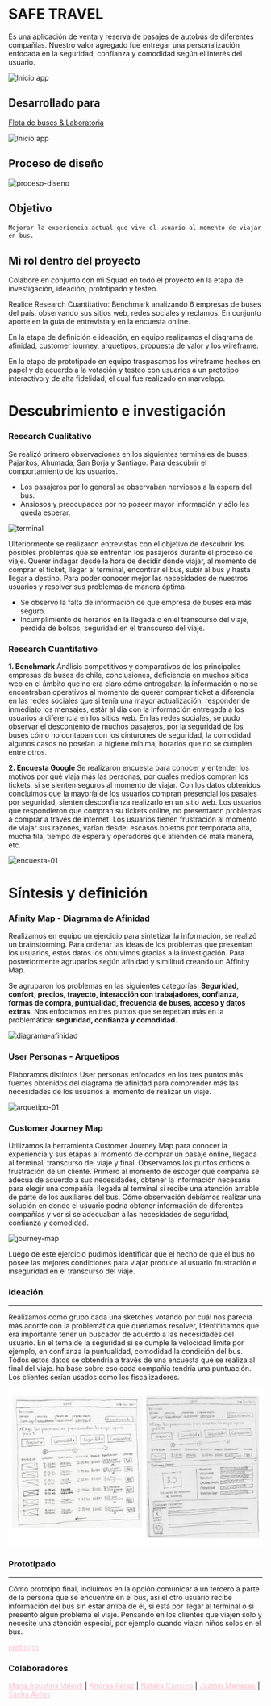 # SAFE TRAVEL

Es una aplicación de venta y reserva de pasajes de autobús de diferentes compañías. Nuestro valor agregado fue entregar una personalización enfocada en la seguridad, confianza y comodidad según el interés del usuario.

![Inicio app](https://user-images.githubusercontent.com/32288156/37928540-8a1dceec-3113-11e8-9d97-6db051160b7c.png)
## Desarrollado para 
[Flota de buses & Laboratoria](https://marvelapp.com/136jga16/screen/38086057)

![Inicio app](https://user-images.githubusercontent.com/32288156/39033120-db96821e-4446-11e8-9dc0-1f2f4db1f80d.png)

## **Proceso de diseño**
![proceso-diseno](https://user-images.githubusercontent.com/32288156/39068501-e0c1813c-44b2-11e8-8e92-65b70c057bd4.png)

## **Objetivo**
```
Mejorar la experiencia actual que vive el usuario al momento de viajar en bus.
```
## **Mi rol dentro del proyecto**
Colabore en conjunto con mi Squad en todo el proyecto en la etapa de investigación, ideación, prototipado y testeo. 

Realicé Research Cuantitativo: Benchmark analizando 6 empresas de buses del país, observando sus sitios web, redes sociales y reclamos. En conjunto aporte en la guía de entrevista y en la encuesta online.

En la etapa de definición e ideación, en equipo realizamos el diagrama de afinidad, customer journey, arquetipos, propuesta de valor y los wireframe.

En la etapa de prototipado en equipo traspasamos los wireframe hechos en papel y de acuerdo a la votación y testeo con usuarios a un prototipo interactivo y de alta fidelidad, el cual fue realizado en marvelapp.

# **Descubrimiento e investigación**
### Research Cualitativo
Se realizó primero observaciones en los siguientes terminales de buses: Pajaritos, Ahumada, San Borja y Santiago. Para descubrir el comportamiento de los usuarios.

* Los pasajeros por lo general se observaban nerviosos a la espera del bus.
* Ansiosos y preocupados por no poseer mayor información y sólo les queda esperar.

![terminal](https://user-images.githubusercontent.com/32288156/39069134-3c6d4aa0-44b5-11e8-96c1-17167e1ed3a5.jpg)


Ulteriormente se realizaron entrevistas con el objetivo de descubrir los posibles problemas que se enfrentan los pasajeros durante el proceso de viaje. Querer indagar desde la hora de decidir dónde viajar, al momento de comprar el ticket, llegar al terminal, encontrar el bus, subir al bus y hasta llegar a destino. Para poder conocer mejor las necesidades de nuestros usuarios y resolver sus problemas de manera óptima. 

* Se observó la falta de información de que empresa de buses era más seguro.
* Incumplimiento de horarios en la llegada o en el transcurso del viaje, pérdida de bolsos, seguridad en el transcurso del viaje.

### Research Cuantitativo
**1. Benchmark**
Análisis competitivos y comparativos de los principales empresas de buses de chile, conclusiones, deficiencia en muchos sitios web en el ámbito que no era claro cómo entregaban la información o no se encontraban operativos al momento de querer comprar ticket a diferencia en las redes sociales que si tenía una mayor actualización, responder de inmediato los mensajes, estár al día con la información entregada a los usuarios a diferencia en los sitios web. En las redes sociales, se pudo observar el descontento de muchos pasajeros, por la seguridad de los buses cómo no contaban con los cinturones de seguridad, la comodidad algunos casos no poseían la higiene mínima, horarios que no se cumplen entre otros. 

**2. Encuesta Google**
Se realizaron encuesta para conocer y entender los motivos por qué viaja más las personas, por cuales medios compran los tickets, si se sienten seguros al momento de viajar. 
Con los datos obtenidos concluimos que la mayoría de los usuarios compran presencial los pasajes por seguridad, sienten desconfianza realizarlo en un sitio web. Los usuarios que respondieron que compran su tickets online, no presentaron problemas a comprar a través de internet. Los usuarios tienen frustración al momento de viajar sus  razones, varían desde: escasos boletos por temporada alta, mucha fila, tiempo de espera y operadores que atienden de mala manera, etc.

![encuesta-01](https://user-images.githubusercontent.com/32288156/39069370-f327fee8-44b5-11e8-99e6-e438b9c31a34.png)


# **Síntesis y definición**
### Afinity Map - Diagrama de Afinidad
Realizamos en equipo un ejercicio para sintetizar la información, se realizó un brainstorming. Para ordenar las ideas de los problemas que presentan los usuarios, estos datos los obtuvimos gracias a la investigación. Para posteriormente agruparlos según afinidad y similitud creando un Affinity Map.

Se agruparon los problemas en las siguientes categorías: **Seguridad, confort, precios, trayecto, interacción con trabajadores, confianza, formas de compra, puntualidad, frecuencia de buses, acceso y datos extras**.  Nos enfocamos en tres puntos que se repetían más en la problemática: **seguridad, confianza y comodidad.**

![diagrama-afinidad](https://user-images.githubusercontent.com/32288156/39069441-2681371e-44b6-11e8-9b8a-e970682c3872.jpg)

### User Personas - Arquetipos
Elaboramos distintos User personas enfocados en los tres puntos más fuertes obtenidos del diagrama de afinidad para comprender más las necesidades de los usuarios al momento de realizar un viaje.

![arquetipo-01](https://user-images.githubusercontent.com/32288156/39069514-60045fca-44b6-11e8-9eb2-3dbe933f99a6.png)

### Customer Journey Map

Utilizamos la herramienta Customer Journey Map para conocer la experiencia y sus etapas al momento de comprar un pasaje online, llegada al terminal, transcurso del viaje y final. Observamos los puntos críticos o frustración de un cliente. Primero al momento de escoger qué compañía se adecua de acuerdo a sus necesidades, obtener la información necesaria para elegir una compañía, llegada al terminal si recibe una atención amable de parte de los auxiliares del bus. Cómo observación debíamos realizar una solución en donde el usuario podría obtener información de diferentes compañías y ver si se adecuaban a las necesidades de seguridad, confianza y comodidad.

![journey-map](https://user-images.githubusercontent.com/32288156/39069621-b44c6f8c-44b6-11e8-8b47-14dfd0ce4fbc.jpg)

Luego de este ejercicio pudimos identificar que el hecho de que el bus no posee las mejores condiciones para viajar produce al usuario frustración e inseguridad en el transcurso del viaje.

### **Ideación**
***
Realizamos como grupo cada una sketches votando por cuál nos parecía más acorde con la problemática que queríamos resolver, Identificamos que era importante tener un buscador de acuerdo a las necesidades del usuario. En el tema de la seguridad si se cumple la velocidad límite por ejemplo, en confianza la puntualidad, comodidad la condición del bus. Todos estos datos se obtendría a través de una encuesta que se realiza al final del viaje. ha base sobre eso cada compañía tendría una puntuación. Los clientes serían usados como los fiscalizadores. 

![](imagenes/wireframe-01.png)

### **Prototipado**
***
Cómo prototipo final, incluimos en la opción comunicar a un tercero a parte de la persona que se encuentre en el bus, así el otro usuario recibe información del bus sin estar arriba de él, si está por llegar al terminal o si presentó algún problema el viaje. Pensando en los clientes que viajen solo y necesite una atención especial, por ejemplo cuando viajan niños solos en el bus.

<a href="https://marvelapp.com/136jga16/screen/38086057" style="color:pink"> prototipo </a>

### **Colaboradores**
<a href="https://www.linkedin.com/in/mariaagustinavalenti/" style="color:pink">Maria Agustina Valenti</a> | 
<a href="https://www.linkedin.com/in/andrea-p%C3%A9rez-gonz%C3%A1lez/" style="color:pink">Andrea Pérez</a> | <a href="https://www.linkedin.com/in/nataliacancino/" style="color:pink">Natalia Cancino</a> | 
<a href="https://www.linkedin.com/in/jazminmeneses/" style="color:pink">Jazmín Meneses</a> | 
<a href="https://www.linkedin.com/in/sasha-aviles-calder%C3%B3n/" style="color:pink">Sasha Aviles</a>
